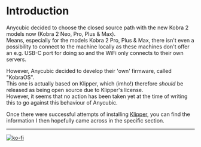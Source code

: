 <link rel=”manifest” href=”docs/manifest.webmanifest”>

# Introduction
Anycubic decided to choose the closed source path with the new Kobra 2 models now (Kobra 2 Neo, Pro, Plus & Max).  
Means, especially for the models Kobra 2 Pro, Plus & Max, there isn't even a possibility to connect to the machine locally as these machines don't offer an e.g. USB-C port for doing so and the WiFi only connects to their own servers.  

However, Anycubic decided to develop their 'own' firmware, called "KobraOS".  
This one is actually based on Klipper, which (imho!) therefore *should* be released as being open source due to Klipper's license.  
However, it seems that no action has been taken yet at the time of writing this to go against this behaviour of Anycubic.  

Once there were successful attempts of installing [Klipper](fw_klipper.md), you can find the information I then hopefully came across in the specific section.  
 

---

[![ko-fi](https://ko-fi.com/img/githubbutton_sm.svg)](https://ko-fi.com/U6U5NPB51)  


